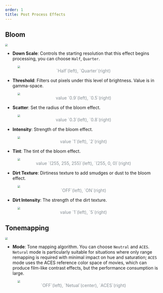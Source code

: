 ```yaml
---
order: 1
title: Post Process Effects
---
```


## Bloom

<img src="https://gw.alipayobjects.com/zos/OasisHub/99928a81-72c2-45f3-90ba-b51117e01715/image-20240719122439611.png" style="zoom:50%;" />

- **Down Scale**: Controls the starting resolution that this effect begins processing, you can choose `Half`, `Quarter`.

<figure>
	<img src="https://gw.alipayobjects.com/zos/OasisHub/32712777-1bb3-42f9-b17b-d4eecf9eea19/image-20240723172204618.png" style="zoom:50%;" />
	<figcaption style="text-align:center; color: #889096;font-size:14px">`Half`(left), `Quarter`(right)</figcaption>
</figure>

- **Threshold**: Filters out pixels under this level of brightness. Value is in gamma-space.

<figure>
	<img src="https://gw.alipayobjects.com/zos/OasisHub/739acae8-991f-4b9a-af76-7f6c695156ca/image-20240723180139089.png" style="zoom:50%;" />
	<figcaption style="text-align:center; color: #889096;font-size:14px">value `0.9`(left), `0.5`(right)</figcaption>
</figure>

- **Scatter**: Set the radius of the bloom effect.

<figure> 
	<img src="https://gw.alipayobjects.com/zos/OasisHub/a8cd9144-7182-4ee9-a6a4-aef279fb3799/image-20240723180228646.png" style="zoom:50%;" /> 
	<figcaption style="text-align:center; color: #889096;font-size:14px">value `0.3`(left), `0.8`(right)</figcaption> 
</figure>

- **Intensity**: Strength of the bloom effect.

<figure>
	<img src="https://gw.alipayobjects.com/zos/OasisHub/1aaa6eaa-0841-4427-b1ea-afb7c74308d4/image-20240723180255363.png" style="zoom:50%;" />
	<figcaption style="text-align:center; color: #889096;font-size:14px">value `1`(left), `2`(right)</figcaption>
</figure>

- **Tint**: The tint of the bloom effect.

<figure>
	<img src="https://gw.alipayobjects.com/zos/OasisHub/95c85eea-7cae-4c0b-9049-568d6da0259b/image-20240723180322584.png" style="zoom:50%;" />
	<figcaption style="text-align:center; color: #889096;font-size:14px">value `(255, 255, 255)`(left), `(255, 0, 0)`(right)</figcaption>
</figure>

- **Dirt Texture**: Dirtiness texture to add smudges or dust to the bloom effect.

<figure>
	<img src="https://gw.alipayobjects.com/zos/OasisHub/280ada8b-d007-4f4a-908f-62773d625c5a/image-20240723180356801.png" style="zoom:50%;" />
	<figcaption style="text-align:center; color: #889096;font-size:14px">`OFF`(left), `ON`(right)</figcaption>
</figure>

- **Dirt Intensity**: The strength of the dirt texture.

<figure> 
	<img src="https://gw.alipayobjects.com/zos/OasisHub/85e9b9b7-3752-4fec-bbee-82fc96e76977/image-20240723180441902.png" style="zoom:50%;" /> 
	<figcaption style="text-align:center; color: #889096;font-size:14px">value `1`(left), `5`(right)</figcaption> 
</figure>

## Tonemapping

<img src="https://gw.alipayobjects.com/zos/OasisHub/d326f3fb-0d04-493c-8714-93cd4c5924ae/image-20240719122505552.png" style="zoom:50%;" />

- **Mode**: Tone mapping algorithm. You can choose `Neutral` and `ACES`. `Netural` mode is particularly suitable for situations where only range remapping is required with minimal impact on hue and saturation; `ACES` mode uses the ACES reference color space of movies, which can produce film-like contrast effects, but the performance consumption is large.

<figure> <img src="https://gw.alipayobjects.com/zos/OasisHub/83184ba2-9913-46d6-821d-e8ac6afec542/image-20240723180530944.png" style="zoom:50%;" /> <figcaption style="text-align:center; color: #889096;font-size:14px">`OFF`(left), `Netual`(center), `ACES`(right)</figcaption> </figure>
